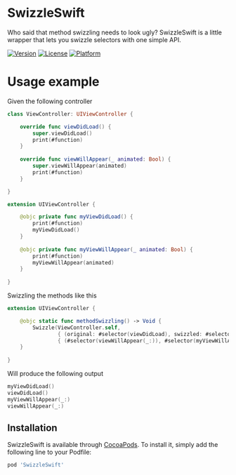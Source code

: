 # SwizzleSwift
Who said that method swizzling needs to look ugly? SwizzleSwift is a little wrapper that lets you swizzle selectors with one simple API. 

[![Version](https://img.shields.io/cocoapods/v/SwizzleSwift.svg?style=flat)](https://cocoapods.org/pods/SwizzleSwift)
[![License](https://img.shields.io/cocoapods/l/SwizzleSwift.svg?style=flat)](https://cocoapods.org/pods/SwizzleSwift)
[![Platform](https://img.shields.io/cocoapods/p/SwizzleSwift.svg?style=flat)](https://cocoapods.org/pods/SwizzleSwift)

# Usage example

Given the following controller
```swift
class ViewController: UIViewController {

    override func viewDidLoad() {
        super.viewDidLoad()
        print(#function)
    }
    
    override func viewWillAppear(_ animated: Bool) {
        super.viewWillAppear(animated)
        print(#function)
    }

}

extension UIViewController {

    @objc private func myViewDidLoad() {
        print(#function)
        myViewDidLoad()
    }
    
    @objc private func myViewWillAppear(_ animated: Bool) {
        print(#function)
        myViewWillAppear(animated)
    }
    
}
```

Swizzling the methods like this
```swift
extension UIViewController {

    @objc static func methodSwizzling() -> Void {
        Swizzle(ViewController.self,
                { (original: #selector(viewDidLoad), swizzled: #selector(myViewDidLoad)) },
                { (#selector(viewWillAppear(_:)), #selector(myViewWillAppear(_:))) }) // you can also omit the labels "original" and "swizzled"
    }
    
}
```

Will produce the following output
```swift
myViewDidLoad()
viewDidLoad()
myViewWillAppear(_:)
viewWillAppear(_:)
```

## Installation

SwizzleSwift is available through [CocoaPods](https://cocoapods.org). To install
it, simply add the following line to your Podfile:

```ruby
pod 'SwizzleSwift'
```
